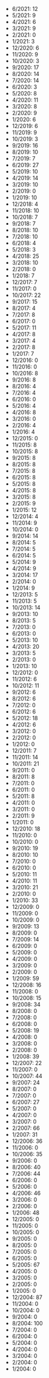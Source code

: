 *  6/2021: 12
*  5/2021: 9
*  4/2021: 6
*  3/2021: 9
*  2/2021: 0
*  1/2021: 3
*  12/2020: 6
*  11/2020: 9
*  10/2020: 3
*  9/2020: 17
*  8/2020: 14
*  7/2020: 14
*  6/2020: 3
*  5/2020: 8
*  4/2020: 11
*  3/2020: 8
*  2/2020: 9
*  1/2020: 6
*  12/2019: 6
*  11/2019: 9
*  10/2019: 3
*  9/2019: 16
*  8/2019: 10
*  7/2019: 7
*  6/2019: 27
*  5/2019: 10
*  4/2019: 14
*  3/2019: 10
*  2/2019: 0
*  1/2019: 10
*  12/2018: 4
*  11/2018: 10
*  10/2018: 7
*  9/2018: 7
*  8/2018: 10
*  7/2018: 10
*  6/2018: 4
*  5/2018: 3
*  4/2018: 25
*  3/2018: 10
*  2/2018: 0
*  1/2018: 7
*  12/2017: 7
*  11/2017: 0
*  10/2017: 22
*  9/2017: 15
*  8/2017: 4
*  7/2017: 8
*  6/2017: 0
*  5/2017: 11
*  4/2017: 8
*  3/2017: 4
*  2/2017: 8
*  1/2017: 7
*  12/2016: 0
*  11/2016: 0
*  10/2016: 8
*  9/2016: 8
*  8/2016: 4
*  7/2016: 4
*  6/2016: 0
*  5/2016: 4
*  4/2016: 8
*  3/2016: 0
*  2/2016: 4
*  1/2016: 4
*  12/2015: 0
*  11/2015: 8
*  10/2015: 8
*  9/2015: 8
*  8/2015: 8
*  7/2015: 8
*  6/2015: 8
*  5/2015: 8
*  4/2015: 8
*  3/2015: 8
*  2/2015: 9
*  1/2015: 12
*  12/2014: 4
*  11/2014: 9
*  10/2014: 0
*  9/2014: 14
*  8/2014: 5
*  7/2014: 5
*  6/2014: 5
*  5/2014: 9
*  4/2014: 9
*  3/2014: 17
*  2/2014: 0
*  1/2014: 9
*  12/2013: 5
*  11/2013: 5
*  10/2013: 14
*  9/2013: 10
*  8/2013: 5
*  7/2013: 0
*  6/2013: 0
*  5/2013: 10
*  4/2013: 20
*  3/2013: 5
*  2/2013: 0
*  1/2013: 10
*  12/2012: 0
*  11/2012: 6
*  10/2012: 11
*  9/2012: 6
*  8/2012: 6
*  7/2012: 0
*  6/2012: 6
*  5/2012: 18
*  4/2012: 6
*  3/2012: 0
*  2/2012: 0
*  1/2012: 0
*  12/2011: 7
*  11/2011: 14
*  10/2011: 21
*  9/2011: 0
*  8/2011: 8
*  7/2011: 0
*  6/2011: 0
*  5/2011: 8
*  4/2011: 0
*  3/2011: 0
*  2/2011: 9
*  1/2011: 0
*  12/2010: 18
*  11/2010: 0
*  10/2010: 0
*  9/2010: 19
*  8/2010: 10
*  7/2010: 0
*  6/2010: 0
*  5/2010: 11
*  4/2010: 11
*  3/2010: 21
*  2/2010: 0
*  1/2010: 33
*  12/2009: 0
*  11/2009: 0
*  10/2009: 0
*  9/2009: 13
*  8/2009: 0
*  7/2009: 14
*  6/2009: 0
*  5/2009: 0
*  4/2009: 0
*  3/2009: 0
*  2/2009: 0
*  1/2009: 59
*  12/2008: 16
*  11/2008: 0
*  10/2008: 15
*  9/2008: 34
*  8/2008: 0
*  7/2008: 0
*  6/2008: 0
*  5/2008: 19
*  4/2008: 0
*  3/2008: 0
*  2/2008: 0
*  1/2008: 39
*  12/2007: 22
*  11/2007: 0
*  10/2007: 44
*  9/2007: 24
*  8/2007: 0
*  7/2007: 0
*  6/2007: 27
*  5/2007: 0
*  4/2007: 0
*  3/2007: 0
*  2/2007: 66
*  1/2007: 31
*  12/2006: 36
*  11/2006: 0
*  10/2006: 35
*  9/2006: 0
*  8/2006: 40
*  7/2006: 44
*  6/2006: 0
*  5/2006: 0
*  4/2006: 46
*  3/2006: 0
*  2/2006: 0
*  1/2006: 48
*  12/2005: 0
*  11/2005: 0
*  10/2005: 0
*  9/2005: 0
*  8/2005: 0
*  7/2005: 0
*  6/2005: 0
*  5/2005: 67
*  4/2005: 0
*  3/2005: 0
*  2/2005: 0
*  1/2005: 0
*  12/2004: 87
*  11/2004: 0
*  10/2004: 0
*  9/2004: 0
*  8/2004: 100
*  7/2004: 0
*  6/2004: 0
*  5/2004: 0
*  4/2004: 0
*  3/2004: 0
*  2/2004: 0
*  1/2004: 0
